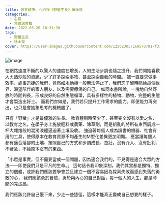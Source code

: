 ```yaml
---
title: 世界越快，心則慢《野蠻生長》讀後感
categories:
  - 心得
  - 非資訊書籍
date: 2022-05-20 18:31:30
tags:
  - 野蠻生長
  - 褚士瑩
cover: https://user-images.githubusercontent.com/12562305/169570791-f31e3afc-ea2c-4c9e-bfe8-85663fb05b98.png
---
```

![image](https://user-images.githubusercontent.com/12562305/169570791-f31e3afc-ea2c-4c9e-bfe8-85663fb05b98.png)

在網路速度不斷的以驚人的速度在增長，人的生活步調也隨之提升，我們開始喜歡大火熱炒般的資訊，少了許多探索事物、甚至探索自我的時間。
被一直要求做事效率、處事迅捷的我們，竟然如永動機一般無法停止了，我們忘了留時間給這個世界、渴望陪伴的家人朋友，以及需要療傷的自己。
如同本書所說，一塊地自然野放的時間夠長，形成良好的自然生態循環，具有多樣性的植物、動物，完整的生態才會製造出好土。
而我們亦如是，我們若只提升工作需求的能力，即便能力再突出，也只是會抽象思考的機械罷了。

只有「野蠻」才是最優雅的生長。
教育體制時常少了，甚至完全沒有以愛之名、以教育之名，在學子身上施放肥料或農藥、除草劑，而是胡亂的將所有東西調成一杯大雜燴般的混濁液體逼迫著土壤吸收。
強迫著每個人成為讀書的機器、社會有用的工具，使得原本在教育資源不均產生的M型化差異更加明顯。
應當讓每個人都有適合落腳的土壤、按照自己的方式和步調成長、茁壯，沒有介入、沒有批判、不著急，不給原本沒有的東西。

「小眾是事實，但不需要當成一個問題，因為適合我們的，不見得是適合大眾的方法——即使我們只是平凡的生命。」
這句話令我印象深刻，我們其實都是獨特、獨立的個體，或許我們應該要學會並且建立一個不容易因為探索失敗而感到失落的勇敢的心，
我們應該勇於冒險，勇於與內心的自己對話，每一個人的人生，都是時間的完成品。

我們應該允許自己慢下來，少走一些捷徑，這樣才能真正變成自己想要的樣子。